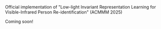Official implementation of "Low-light Invariant Representation Learning for Visible-Infrared Person Re-identification" (ACMMM 2025)

Coming soon!
